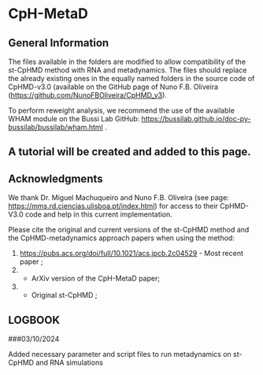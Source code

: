 # CpH-MetaD

## General Information

The files available in the folders are modified to allow compatibility of the st-CpHMD method with RNA and metadynamics.
The files should replace the already existing ones in the equally named folders in the source code of CpHMD-v3.0 (available on the GitHub page of Nuno F.B. Oliveira (https://github.com/NunoFBOliveira/CpHMD_v3).

To perform reweight analysis, we recommend the use of the available WHAM module on the Bussi Lab GitHub: https://bussilab.github.io/doc-py-bussilab/bussilab/wham.html .

## A tutorial will be created and added to this page. 

## Acknowledgments
We thank Dr. Miguel Machuqueiro and Nuno F.B. Oliveira (see page: https://mms.rd.ciencias.ulisboa.pt/index.html) for access to their CpHMD-V3.0 code and help in this current implementation.

Please cite the original and current versions of the st-CpHMD method and the CpHMD-metadynamics approach papers when using the method:
1) https://pubs.acs.org/doi/full/10.1021/acs.jpcb.2c04529  - Most recent paper ;
2)  - ArXiv version of the CpH-MetaD paper;
3)  - Original st-CpHMD ;


## LOGBOOK

###03/10/2024

  Added necessary parameter and script files to run metadynamics on st-CpHMD and RNA simulations
  
